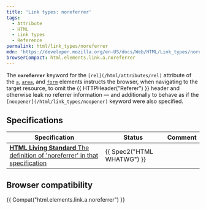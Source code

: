 ```yaml
---
title: 'Link types: noreferrer'
tags:
  - Attribute
  - HTML
  - Link types
  - Reference
permalink: html/link_types/noreferrer
mdn: 'https://developer.mozilla.org/en-US/docs/Web/HTML/Link_types/noreferrer'
browserCompact: html.elements.link.a.noreferrer
---
```

The **`noreferrer`** keyword for the `[rel](/html/attributes/rel)` attribute of the [`a`](/html/element/a/), [`area`](/html/element/area/), and [`form`](/html/element/form/) elements instructs the browser, when navigating to the target resource, to omit the {{ HTTPHeader("Referer") }} header and otherwise leak no referrer information — and additionally to behave as if the `[noopener](/html/link_types/noopener)` keyword were also specified.

## Specifications

| Specification | Status | Comment |
| --- | --- | --- |
| [**HTML Living Standard** The definition of 'noreferrer' in that specification](https://html.spec.whatwg.org/multipage/#link-type-noreferrer) | {{ Spec2("HTML WHATWG") }} |  |

## Browser compatibility

{{ Compat("html.elements.link.a.noreferrer") }}